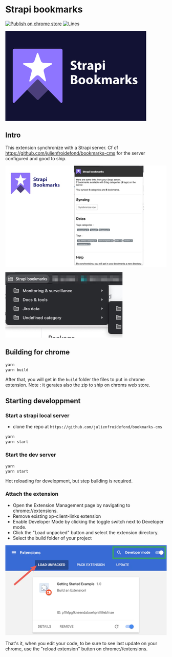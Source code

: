 # Strapi bookmarks

[![Publish on chrome store](https://github.com/julienfroidefond/strapi-bookmarks/actions/workflows/release.yml/badge.svg)](https://github.com/julienfroidefond/strapi-bookmarks/actions/workflows/release.yml) ![Lines](https://img.shields.io/badge/Coverage-17.21%25-red.svg)

![screenshot](./src/img/ChromeStore/Strapi-Bookmarks-Extension-DarkBlue.png)

## Intro

This extension synchronize with a Strapi server. Cf cf https://github.com/julienfroidefond/bookmarks-cms for the server configured and good to ship.

![screenshot](./src/img/ChromeStore/screenshot.jpg)

![screenshot](./src/img/screenshot.jpg)

## Building for chrome

```
yarn
yarn build
```

After that, you will get in the `build` folder the files to put in chrome extension. Note : it gerates also the zip to ship on chroms web store.

## Starting developpment

### Start a strapi local server

- clone the repo at `https://github.com/julienfroidefond/bookmarks-cms`

```
yarn
yarn start
```

### Start the dev server

```
yarn
yarn start
```

Hot reloading for development, but step building is required.

### Attach the extension

- Open the Extension Management page by navigating to chrome://extensions.
- Remove existing xp-client-links extension
- Enable Developer Mode by clicking the toggle switch next to Developer mode.
- Click the "Load unpacked" button and select the extension directory.
- Select the build folder of your project

![Load Extension](docs/readme-chrome-extensions.webp "Enable developer mode & load unpacked extension")

That's it, when you edit your code, to be sure to see last update on your chrome, use the "reload extension" button on chrome://extensions.

